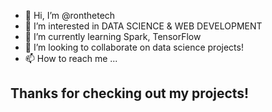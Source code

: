 - 👋 Hi, I’m @ronthetech
- 👀 I’m interested in DATA SCIENCE & WEB DEVELOPMENT
- 🌱 I’m currently learning Spark, TensorFlow
- 💞️ I’m looking to collaborate on data science projects!
- 📫 How to reach me ...

## Thanks for checking out my projects!

<!---
ronthetech/ronthetech is a ✨ special ✨ repository because its `README.md` (this file) appears on your GitHub profile.
You can click the Preview link to take a look at your changes.
--->
